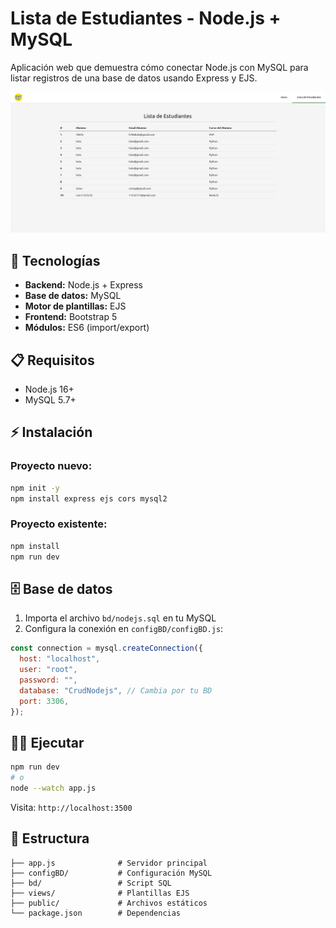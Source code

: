 # Lista de Estudiantes - Node.js + MySQL

Aplicación web que demuestra cómo conectar Node.js con MySQL para listar registros de una base de datos usando Express y EJS.

![Vista previa del proyecto](https://raw.githubusercontent.com/urian121/imagenes-proyectos-github/master/portada-listar-registros-de-base-datos-mysql-con-node-urian-viera.png)

## 🚀 Tecnologías

- **Backend:** Node.js + Express
- **Base de datos:** MySQL
- **Motor de plantillas:** EJS
- **Frontend:** Bootstrap 5
- **Módulos:** ES6 (import/export)

## 📋 Requisitos

- Node.js 16+
- MySQL 5.7+

## ⚡ Instalación

### Proyecto nuevo:
```bash
npm init -y
npm install express ejs cors mysql2
```

### Proyecto existente:
```bash
npm install
npm run dev
```

## 🗄️ Base de datos

1. Importa el archivo `bd/nodejs.sql` en tu MySQL
2. Configura la conexión en `configBD/configBD.js`:

```javascript
const connection = mysql.createConnection({
  host: "localhost",
  user: "root",
  password: "",
  database: "CrudNodejs", // Cambia por tu BD
  port: 3306,
});
```

## 🏃‍♂️ Ejecutar

```bash
npm run dev
# o
node --watch app.js
```

Visita: `http://localhost:3500`

## 📁 Estructura

```
├── app.js              # Servidor principal
├── configBD/           # Configuración MySQL
├── bd/                 # Script SQL
├── views/              # Plantillas EJS
├── public/             # Archivos estáticos
└── package.json        # Dependencias
```
